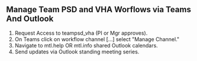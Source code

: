 ## Manage Team PSD and VHA Worflows via Teams And Outlook

1.  Request Access to teampsd_vha (PI or Mgr approves).
2.  On Teams click on workflow channel [...] select "Manage Channel."
3.  Navigate to mtl.help OR mtl.info shared Outlook calendars.
4.  Send updates via Outlook standing meeting series.
